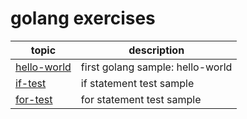 # golang exercises

|topic|description|
|----|----|
|[hello-world](./hello-world/hello_world.go)|first golang sample: hello-world|
|[if-test](./if-test/if_test.go)|if statement test sample|
|[for-test](./for-test/for_test.go)|for statement test sample|

